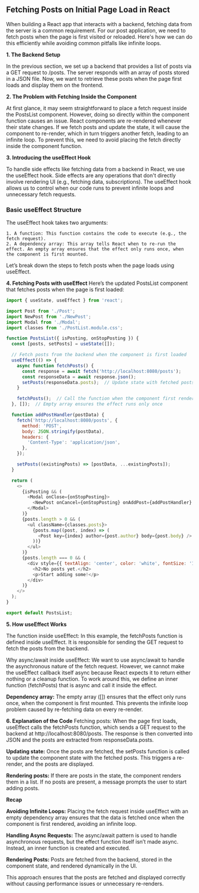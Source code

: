 ## Fetching Posts on Initial Page Load in React

When building a React app that interacts with a backend, fetching data from the server is a common requirement. For our post application, we need to fetch posts when the page is first visited or reloaded. Here's how we can do this efficiently while avoiding common pitfalls like infinite loops.

**1. The Backend Setup**

In the previous section, we set up a backend that provides a list of posts via a GET request to /posts. The server responds with an array of posts stored in a JSON file. Now, we want to retrieve these posts when the page first loads and display them on the frontend.

**2. The Problem with Fetching Inside the Component**

At first glance, it may seem straightforward to place a fetch request inside the PostsList component. However, doing so directly within the component function causes an issue. React components are re-rendered whenever their state changes. If we fetch posts and update the state, it will cause the component to re-render, which in turn triggers another fetch, leading to an infinite loop. To prevent this, we need to avoid placing the fetch directly inside the component function.

**3. Introducing the useEffect Hook**

To handle side effects like fetching data from a backend in React, we use the useEffect hook. Side effects are any operations that don't directly involve rendering UI (e.g., fetching data, subscriptions). The useEffect hook allows us to control when our code runs to prevent infinite loops and unnecessary fetch requests.

### Basic useEffect Structure

The useEffect hook takes two arguments:

    1. A function: This function contains the code to execute (e.g., the fetch request).
    2. A dependency array: This array tells React when to re-run the effect. An empty array ensures that the effect only runs once, when the component is first mounted.

Let’s break down the steps to fetch posts when the page loads using useEffect.

**4. Fetching Posts with useEffect**
Here’s the updated PostsList component that fetches posts when the page is first loaded:

```javascript
import { useState, useEffect } from 'react';

import Post from './Post';
import NewPost from './NewPost';
import Modal from './Modal';
import classes from './PostList.module.css';

function PostsList({ isPosting, onStopPosting }) {
  const [posts, setPosts] = useState([]);

  // Fetch posts from the backend when the component is first loaded
  useEffect(() => {
    async function fetchPosts() {
      const response = await fetch('http://localhost:8080/posts');
      const responseData = await response.json();
      setPosts(responseData.posts);  // Update state with fetched posts
    }

    fetchPosts();  // Call the function when the component first renders
  }, []);  // Empty array ensures the effect runs only once

  function addPostHandler(postData) {
    fetch('http://localhost:8080/posts', {
      method: 'POST',
      body: JSON.stringify(postData),
      headers: {
        'Content-Type': 'application/json',
      },
    });

    setPosts((existingPosts) => [postData, ...existingPosts]);
  }

  return (
    <>
      {isPosting && (
        <Modal onClose={onStopPosting}>
          <NewPost onCancel={onStopPosting} onAddPost={addPostHandler} />
        </Modal>
      )}
      {posts.length > 0 && (
        <ul className={classes.posts}>
          {posts.map((post, index) => (
            <Post key={index} author={post.author} body={post.body} />
          ))}
        </ul>
      )}
      {posts.length === 0 && (
        <div style={{ textAlign: 'center', color: 'white', fontSize: '1.5rem' }}>
          <h2>No posts yet.</h2>
          <p>Start adding some!</p>
        </div>
      )}
    </>
  );
}

export default PostsList;
```

**5. How useEffect Works**

The function inside useEffect: In this example, the fetchPosts function is defined inside useEffect. It is responsible for sending the GET request to fetch the posts from the backend.

Why async/await inside useEffect: We want to use async/await to handle the asynchronous nature of the fetch request. However, we cannot make the useEffect callback itself async because React expects it to return either nothing or a cleanup function. To work around this, we define an inner function (fetchPosts) that is async and call it inside the effect.

**Dependency array:** The empty array ([]) ensures that the effect only runs once, when the component is first mounted. This prevents the infinite loop problem caused by re-fetching data on every re-render.

**6. Explanation of the Code**
Fetching posts: When the page first loads, useEffect calls the fetchPosts function, which sends a GET request to the backend at http://localhost:8080/posts. The response is then converted into JSON and the posts are extracted from responseData.posts.

**Updating state:** Once the posts are fetched, the setPosts function is called to update the component state with the fetched posts. This triggers a re-render, and the posts are displayed.

**Rendering posts:** If there are posts in the state, the component renders them in a list. If no posts are present, a message prompts the user to start adding posts.

**Recap**

**Avoiding Infinite Loops:** Placing the fetch request inside useEffect with an empty dependency array ensures that the data is fetched once when the component is first rendered, avoiding an infinite loop.

**Handling Async Requests:** The async/await pattern is used to handle asynchronous requests, but the effect function itself isn’t made async. Instead, an inner function is created and executed.

**Rendering Posts:** Posts are fetched from the backend, stored in the component state, and rendered dynamically in the UI.

This approach ensures that the posts are fetched and displayed correctly without causing performance issues or unnecessary re-renders.
